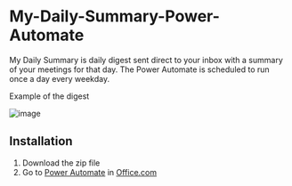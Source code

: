 # My-Daily-Summary-Power-Automate

My Daily Summary is daily digest sent direct to your inbox with a summary of your meetings for that day.  The Power Automate is scheduled to run once a day every weekday.

Example of the digest

![image](https://user-images.githubusercontent.com/18420048/234805873-88ffea13-830a-4d59-8d90-4c5e1f22773f.png)

## Installation

1. Download the zip file
2. Go to [Power Automate]([url](https://make.powerautomate.com/)) in [Office.com ]([url](https://www.office.com/))

